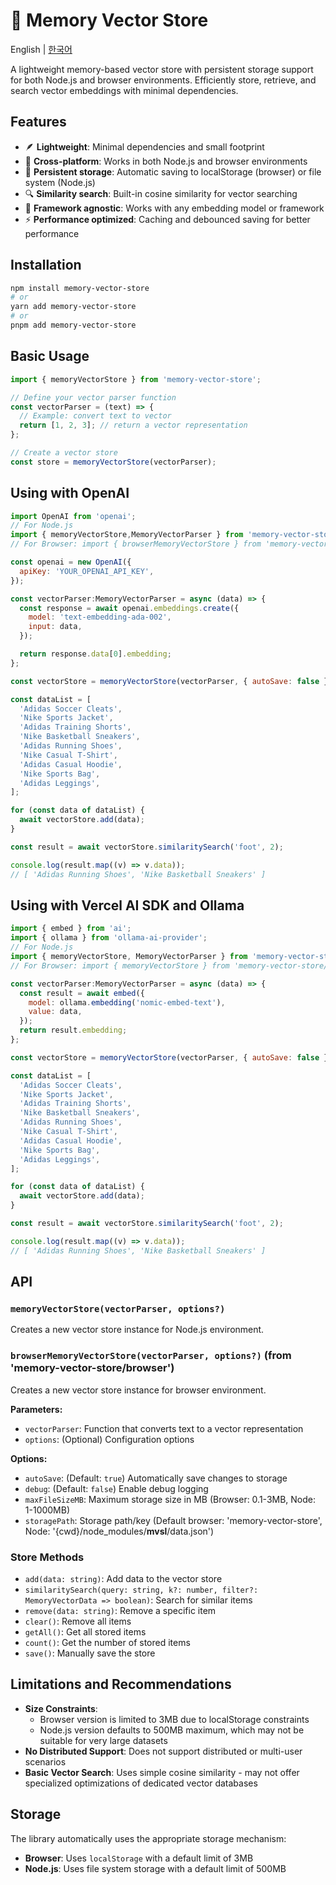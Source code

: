 # 🧩 Memory Vector Store

English | [한국어](./docs/kr.md)

A lightweight memory-based vector store with persistent storage support for both Node.js and browser environments. Efficiently store, retrieve, and search vector embeddings with minimal dependencies.

## Features

- 🪶 **Lightweight**: Minimal dependencies and small footprint
- 🔄 **Cross-platform**: Works in both Node.js and browser environments
- 💾 **Persistent storage**: Automatic saving to localStorage (browser) or file system (Node.js)
- 🔍 **Similarity search**: Built-in cosine similarity for vector searching
- 🧩 **Framework agnostic**: Works with any embedding model or framework
- ⚡ **Performance optimized**: Caching and debounced saving for better performance

## Installation

```bash
npm install memory-vector-store
# or
yarn add memory-vector-store
# or
pnpm add memory-vector-store
```

## Basic Usage

```javascript
import { memoryVectorStore } from 'memory-vector-store';

// Define your vector parser function
const vectorParser = (text) => {
  // Example: convert text to vector
  return [1, 2, 3]; // return a vector representation
};

// Create a vector store
const store = memoryVectorStore(vectorParser);
```

## Using with OpenAI

```javascript
import OpenAI from 'openai';
// For Node.js
import { memoryVectorStore,MemoryVectorParser } from 'memory-vector-store';
// For Browser: import { browserMemoryVectorStore } from 'memory-vector-store/browser';

const openai = new OpenAI({
  apiKey: 'YOUR_OPENAI_API_KEY',
});

const vectorParser:MemoryVectorParser = async (data) => {
  const response = await openai.embeddings.create({
    model: 'text-embedding-ada-002',
    input: data,
  });

  return response.data[0].embedding;
};

const vectorStore = memoryVectorStore(vectorParser, { autoSave: false });

const dataList = [
  'Adidas Soccer Cleats',
  'Nike Sports Jacket',
  'Adidas Training Shorts',
  'Nike Basketball Sneakers',
  'Adidas Running Shoes',
  'Nike Casual T-Shirt',
  'Adidas Casual Hoodie',
  'Nike Sports Bag',
  'Adidas Leggings',
];

for (const data of dataList) {
  await vectorStore.add(data);
}

const result = await vectorStore.similaritySearch('foot', 2);

console.log(result.map((v) => v.data));
// [ 'Adidas Running Shoes', 'Nike Basketball Sneakers' ]
```

## Using with Vercel AI SDK and Ollama

```javascript
import { embed } from 'ai';
import { ollama } from 'ollama-ai-provider';
// For Node.js
import { memoryVectorStore, MemoryVectorParser } from 'memory-vector-store';
// For Browser: import { memoryVectorStore } from 'memory-vector-store/browser';

const vectorParser:MemoryVectorParser = async (data) => {
  const result = await embed({
    model: ollama.embedding('nomic-embed-text'),
    value: data,
  });
  return result.embedding;
};

const vectorStore = memoryVectorStore(vectorParser, { autoSave: false });

const dataList = [
  'Adidas Soccer Cleats',
  'Nike Sports Jacket',
  'Adidas Training Shorts',
  'Nike Basketball Sneakers',
  'Adidas Running Shoes',
  'Nike Casual T-Shirt',
  'Adidas Casual Hoodie',
  'Nike Sports Bag',
  'Adidas Leggings',
];

for (const data of dataList) {
  await vectorStore.add(data);
}

const result = await vectorStore.similaritySearch('foot', 2);

console.log(result.map((v) => v.data));
// [ 'Adidas Running Shoes', 'Nike Basketball Sneakers' ]
```

## API

### `memoryVectorStore(vectorParser, options?)`

Creates a new vector store instance for Node.js environment.

### `browserMemoryVectorStore(vectorParser, options?)` (from 'memory-vector-store/browser')

Creates a new vector store instance for browser environment.

**Parameters:**

- `vectorParser`: Function that converts text to a vector representation
- `options`: (Optional) Configuration options

**Options:**

- `autoSave`: (Default: `true`) Automatically save changes to storage
- `debug`: (Default: `false`) Enable debug logging
- `maxFileSizeMB`: Maximum storage size in MB (Browser: 0.1-3MB, Node: 1-1000MB)
- `storagePath`: Storage path/key (Default browser: 'memory-vector-store', Node: '{cwd}/node_modules/**mvsl**/data.json')

### Store Methods

- `add(data: string)`: Add data to the vector store
- `similaritySearch(query: string, k?: number, filter?: MemoryVectorData => boolean)`: Search for similar items
- `remove(data: string)`: Remove a specific item
- `clear()`: Remove all items
- `getAll()`: Get all stored items
- `count()`: Get the number of stored items
- `save()`: Manually save the store

## Limitations and Recommendations

- **Size Constraints**:
  - Browser version is limited to 3MB due to localStorage constraints
  - Node.js version defaults to 500MB maximum, which may not be suitable for very large datasets
- **No Distributed Support**: Does not support distributed or multi-user scenarios
- **Basic Vector Search**: Uses simple cosine similarity - may not offer specialized optimizations of dedicated vector databases

## Storage

The library automatically uses the appropriate storage mechanism:

- **Browser**: Uses `localStorage` with a default limit of 3MB
- **Node.js**: Uses file system storage with a default limit of 500MB
